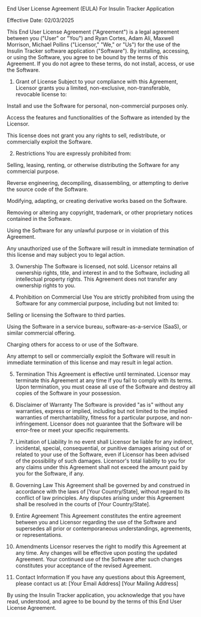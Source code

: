 End User License Agreement (EULA)
For Insulin Tracker Application

Effective Date: 02/03/2025

This End User License Agreement ("Agreement") is a legal agreement between you ("User" or "You") and Ryan Cortes, Adam Ali, Maxwell Morrison, Michael Pollins
("Licensor," "We," or "Us") for the use of the Insulin Tracker software application ("Software"). By installing, accessing, or using the Software, you agree to be bound by the terms of this Agreement.
If you do not agree to these terms, do not install, access, or use the Software.

1. Grant of License
Subject to your compliance with this Agreement, Licensor grants you a limited, non-exclusive, non-transferable, revocable license to:

Install and use the Software for personal, non-commercial purposes only.

Access the features and functionalities of the Software as intended by the Licensor.

This license does not grant you any rights to sell, redistribute, or commercially exploit the Software.

2. Restrictions
You are expressly prohibited from:

Selling, leasing, renting, or otherwise distributing the Software for any commercial purpose.

Reverse engineering, decompiling, disassembling, or attempting to derive the source code of the Software.

Modifying, adapting, or creating derivative works based on the Software.

Removing or altering any copyright, trademark, or other proprietary notices contained in the Software.

Using the Software for any unlawful purpose or in violation of this Agreement.

Any unauthorized use of the Software will result in immediate termination of this license and may subject you to legal action.

3. Ownership
The Software is licensed, not sold. Licensor retains all ownership rights, title, and interest in and to the Software, including all intellectual property rights. This Agreement does not transfer any ownership rights to you.

4. Prohibition on Commercial Use
You are strictly prohibited from using the Software for any commercial purpose, including but not limited to:

Selling or licensing the Software to third parties.

Using the Software in a service bureau, software-as-a-service (SaaS), or similar commercial offering.

Charging others for access to or use of the Software.

Any attempt to sell or commercially exploit the Software will result in immediate termination of this license and may result in legal action.

5. Termination
This Agreement is effective until terminated. Licensor may terminate this Agreement at any time if you fail to comply with its terms. Upon termination, you must cease all use of the Software and destroy all copies of the Software in your possession.

6. Disclaimer of Warranty
The Software is provided "as is" without any warranties, express or implied, including but not limited to the implied warranties of merchantability, fitness for a particular purpose, and non-infringement. Licensor does not guarantee that the Software will be error-free or meet your specific requirements.

7. Limitation of Liability
In no event shall Licensor be liable for any indirect, incidental, special, consequential, or punitive damages arising out of or related to your use of the Software, even if Licensor has been advised of the possibility of such damages. Licensor's total liability to you for any claims under this Agreement shall not exceed the amount paid by you for the Software, if any.

8. Governing Law
This Agreement shall be governed by and construed in accordance with the laws of [Your Country/State], without regard to its conflict of law principles. Any disputes arising under this Agreement shall be resolved in the courts of [Your Country/State].

9. Entire Agreement
This Agreement constitutes the entire agreement between you and Licensor regarding the use of the Software and supersedes all prior or contemporaneous understandings, agreements, or representations.

10. Amendments
Licensor reserves the right to modify this Agreement at any time. Any changes will be effective upon posting the updated Agreement. Your continued use of the Software after such changes constitutes your acceptance of the revised Agreement.

11. Contact Information
If you have any questions about this Agreement, please contact us at:
[Your Email Address]
[Your Mailing Address]

By using the Insulin Tracker application, you acknowledge that you have read, understood, and agree to be bound by the terms of this End User License Agreement.

